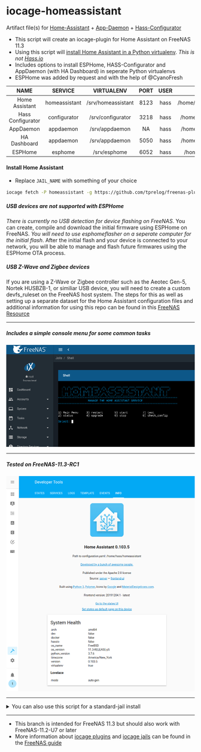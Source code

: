 # iocage-homeassistant
Artifact file(s) for [Home-Assistant](https://www.home-assistant.io/) + [App-Daemon](https://www.home-assistant.io/docs/ecosystem/appdaemon/) + [Hass-Configurator](https://www.home-assistant.io/docs/ecosystem/hass-configurator/#configuration-ui-for-home-assistant)

- This script will create an iocage-plugin for Home Assistant on FreeNAS 11.3
- Using this script will [install Home Assistant in a Python virtualenv](https://www.home-assistant.io/docs/installation/virtualenv/). *This is not [Hass.io](https://www.home-assistant.io/hassio/)*
- Includes options to install ESPHome, HASS-Configurator and AppDaemon (with HA Dashboard) in seperate Python virtualenvs
- ESPHome was added by request and with the help of @CyanoFresh

NAME | SERVICE | VIRTUALENV | PORT | USER | CONFIG DIR
:---: | :---: | :---: | :---: | :---: | :---: |
Home Assistant |homeassistant | /srv/homeassistant | 8123 | hass | /home/hass/homeassistant
Hass Configurator | configurator | /srv/configurator | 3218 | hass | /home/hass/configurator
AppDaemon | appdaemon | /srv/appdaemon |  NA  | hass | /home/hass/appdaemon
HA Dashboard | appdaemon | /srv/appdaemon | 5050 | hass | /home/hass/appdaemon
ESPHome | esphome | /srv/esphome | 6052 | hass | /home/hass/esphome

#### Install Home Assistant

- Replace `JAIL_NAME` with something of your choice

```bash
iocage fetch -P homeassistant -g https://github.com/tprelog/freenas-plugin-index.git --name JAIL_NAME
```

##### USB devices are not supported with ESPHome

*There is currently no USB detection for device flashing on FreeNAS*. You can create, compile and download the initial firmware using ESPHome on FreeNAS. *You will need to use esphomeflasher on a seperate computer for the initial flash*. After the initial flash and your device is connected to your network, you will be able to manage and flash future firmwares using the ESPHome OTA process.


##### USB Z-Wave and Zigbee devices

If you are using a Z-Wave or Zigbee controller such as the Aeotec Gen-5, Nortek HUSBZB-1, or similiar USB device, you will need to create a custom devfs_ruleset on the FreeNAS host system. The steps for this as well as setting up a separate dataset for the Home Assistant configuration files and additional information for using this repo can be found in this [FreeNAS Resource](https://forums.freenas.org/index.php?resources/fn-11-2-iocage-home-assistant-jail-plugins-for-node-red-mosquitto-amazon-dash-tasmoadmin.102/)


---
##### Includes a simple console menu for some common tasks
![ha_freenas_menu][ha_freenas_menu]


---
##### Tested on FreeNAS-11.3-RC1
![ha_info][ha_info]

---

<details><summary>You can also use this script for a standard-jail install</summary>
<p>

- This is intended for FreeNAS 11.3 but should work with FreeNAS-11.2-U7 or later

With the new communtiy plugins available in FreeNAS 11.3 I'm shifting focus to include
a better experiance for managing Home Assistant from the FreeNAS console. All these 
changes will be available in the standard-jail install as well.

Using the plugin-install will make it possible to keep up to date with these changes by
pressing the update button in the FreeNAS webui. You can still get these updates using
a standard-jail but that will require you download and copy the updated files into place
yourself. Who wants to do all that when you can just press a button instead?

- Replace `JAIL_NAME` with something of your choice

**Make a pkglist and create a jail using it to install requirements**
```bash
echo '{"pkgs":["autoconf","bash","ca_root_nss","git-lite","gmake","pkgconf","python37","py37-sqlite3"]}' > /tmp/pkglist.json
iocage create -r 11.3-RELEASE dhcp=on bpf=yes vnet=on boot=on allow_raw_sockets=1 -p /tmp/pkglist.json --name JAIL_NAME
```

**Git script and begin install**
```bash
iocage exec JAIL_NAME git clone -b 11.3-RELEASE https://github.com/tprelog/iocage-homeassistant.git /root/.iocage-homeassistant
iocage exec JAIL_NAME bash /root/.iocage-homeassistant/post_install.sh standard
```

**Answer questions will choose what gets installed**
```
    Install Home-Assistant?  [Y/n]:
    Install Hass-Configurator?  [Y/n]:
    App-Daemon & HA-Dashboard?  [Y/n]:
    Use the pre-configured examples?  [Y/n]:
```

- The example config is just a starting point but recommended if you install the configurator or appdaemon
- You will still need to setup your long-live-access-tokens for both the configurator & appdaemon after the install
- This is most important for appdaemon - you *will be* spammed with login fails until the access-tokens are set!

***Profit!***

</p>
</details>

---

- This branch is intended for FreeNAS 11.3 but should also work with FreeNAS-11.2-U7 or later
- More information about [iocage plugins](https://doc.freenas.org/11.3/plugins.html) and [iocage jails](https://doc.freenas.org/11.3/jails.html) can be found in the [FreeNAS guide](https://doc.freenas.org/11.3/intro.html#introduction)


[ha_freenas_menu]: docs/_img/ha_console_menu.png
[ha_info]: docs/_img/ha_info.png
